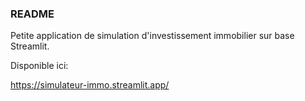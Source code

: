 ### README ###
Petite application de simulation d'investissement immobilier sur base Streamlit.

Disponible ici:

https://simulateur-immo.streamlit.app/
